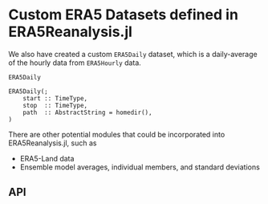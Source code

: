 # Custom ERA5 Datasets defined in ERA5Reanalysis.jl
We also have created a custom `ERA5Daily` dataset, which is a daily-average of the hourly data from `ERA5Hourly` data.

```@docs
ERA5Daily
```

```@docs
ERA5Daily(;
    start :: TimeType,
    stop  :: TimeType,
    path  :: AbstractString = homedir(),
)
```
There are other potential modules that could be incorporated into ERA5Reanalysis.jl, such as
* ERA5-Land data
* Ensemble model averages, individual members, and standard deviations

## API


